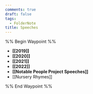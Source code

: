 ```yaml
---
comments: true
draft: false
tags:
  - FolderNote
title: Speeches
---
```

%% Begin Waypoint %%
- **[[2019]]**
- **[[2020]]**
- **[[2021]]**
- **[[2022]]**
- **[[Notable People Project Speeches]]**
- [[Nursery Rhymes]]

%% End Waypoint %%
